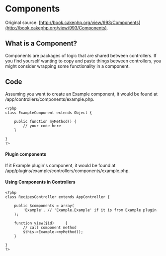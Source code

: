 # Components

Original source: [http://book.cakephp.org/view/993/Components](http://book.cakephp.org/view/993/Components).

## What is a Component?

Components are packages of logic that are shared between controllers. If you find yourself wanting to copy and paste things between controllers, you might consider wrapping some functionality in a component.

## Code

Assuming you want to create an Example component, it would be found at /app/controllers/components/example.php.

    <?php
    class ExampleComponent extends Object {
    
        public function myMethod() {
            // your code here
        }
    
    }
    ?>

#### Plugin components

If it Example plugin's component, it would be found at /app/plugins/example/controllers/components/example.php.

#### Using Components in Controllers

    <?php
    class RecipesController extends AppController {

        public $components = array(
            'Example', // 'Example.Example' if it is from Example plugin
        );
    
        function view($id)     {
            // call component method
            $this->Example->myMethod();
        }
    
    }
    ?>